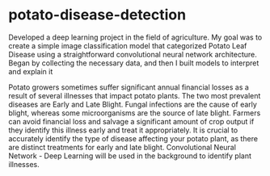 # potato-disease-detection
Developed a deep learning project in the field of agriculture. My goal was to create a simple image classification model that categorized Potato Leaf Disease using a straightforward convolutional neural network architecture. Began by collecting the necessary data, and then I built models to interpret and explain it

Potato growers sometimes suffer significant annual financial losses as a result of several illnesses that impact potato plants. The two most prevalent diseases are Early and Late Blight. Fungal infections are the cause of early blight, whereas some microorganisms are the source of late blight. Farmers can avoid financial loss and salvage a significant amount of crop output if they identify this illness early and treat it appropriately. It is crucial to accurately identify the type of disease affecting your potato plant, as there are distinct treatments for early and late blight. Convolutional Neural Network - Deep Learning will be used in the background to identify plant illnesses.
